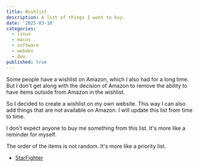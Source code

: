 ```yaml
---
title: Wishlist
description: A list of things I want to buy.
date: '2025-03-10'
categories:
  - linux
  - macos
  - software
  - webdev
  - dev
published: true
---
```


Some people have a wishlist on Amazon, which I also had for a long time.
But I don't get along with the decision of Amazon to remove the ability
to have items outside from Amazon in the wishlist.

So I decided to create a wishlist on my own website.
This way I can also add things that are not available on Amazon.
I will update this list from time to time.

I don't expect anyone to buy me something from this list.
It's more like a reminder for myself.

The order of the items is not random.
It's more like a priority list.

- [StarFighter](https://de.starlabs.systems/pages/starfighter)
